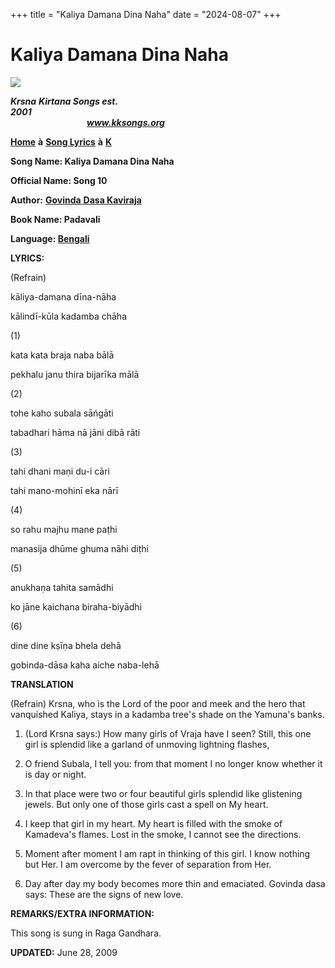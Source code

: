 +++
title = "Kaliya Damana Dina Naha"
date = "2024-08-07"
+++

# Kaliya Damana Dina Naha
**[![](http://kksongs.org/image_files/image002.jpg)](http://kksongs.org/)**

**_Krsna_** **_Kirtana Songs est. 2001_**                                                                                                                                                      **_www.kksongs.org_**

**[Home](http://kksongs.org/)** **à** **[Song Lyrics](http://kksongs.org/lyrics.html)** **à** **[K](http://kksongs.org/songs/song_k.html)**

**Song Name: Kaliya Damana Dina** **Naha**

**Official Name: Song 10**

**Author:** [**Govinda** **Dasa Kaviraja**](http://kksongs.org/authors/list/govindadasa.html)

**Book Name: Padavali**

**Language: [Bengali](http://kksongs.org/language/list/bengali.html)**

**LYRICS:**

(Refrain)

kāliya-damana dīna-nāha

kālindī-kūla kadamba chāha

(1)

kata kata braja naba bālā

pekhalu janu thira bijarīka mālā

(2)

tohe kaho subala sāńgāti

tabadhari hāma nā jāni dibā rāti

(3)

tahi dhani maṇi du-i cāri

tahi mano-mohinī eka nārī

(4)

so rahu majhu mane paṭhi

manasija dhūme ghuma nāhi diṭhi

(5)

anukhaṇa tahita samādhi

ko jāne kaichana biraha-biyādhi

(6)

dine dine kṣīṇa bhela dehā

gobinda-dāsa kaha aiche naba-lehā

**TRANSLATION**

(Refrain) Krsna, who is the Lord of the poor and meek and the hero that vanquished Kaliya, stays in a kadamba tree's shade on the Yamuna's banks.

1) (Lord Krsna says:) How many girls of Vraja have I seen? Still, this one girl is splendid like a garland of unmoving lightning flashes,

2) O friend Subala, I tell you: from that moment I no longer know whether it is day or night.

3) In that place were two or four beautiful girls splendid like glistening jewels. But only one of those girls cast a spell on My heart.

4) I keep that girl in my heart. My heart is filled with the smoke of Kamadeva's flames. Lost in the smoke, I cannot see the directions.

5) Moment after moment I am rapt in thinking of this girl. I know nothing but Her. I am overcome by the fever of separation from Her.

6) Day after day my body becomes more thin and emaciated. Govinda dasa says: These are the signs of new love.

**REMARKS/EXTRA INFORMATION:**

This song is sung in Raga Gandhara.

**UPDATED:** June 28, 2009